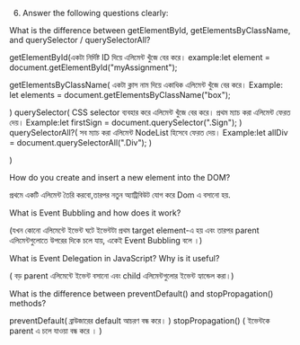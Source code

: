 
6. Answer the following questions clearly:
   
What is the difference between getElementById, getElementsByClassName, and querySelector / querySelectorAll?

   <!-- Ans:1 -->

getElementById(একটা নির্দিষ্ট ID দিয়ে এলিমেন্ট খুঁজে বের করে।
example:let element = document.getElementById("myAssignment");

getElementsByClassName(
  একটা ক্লাস নাম দিয়ে একাধিক এলিমেন্ট খুঁজে বের করে।
  Example:
  let elements = document.getElementsByClassName("box");

)
querySelector(
  CSS selector ব্যবহার করে এলিমেন্ট খুঁজে বের করে।
  প্রথম ম্যাচ করা এলিমেন্ট ফেরত দেয়।
  Example:let firstSign = document.querySelector(".Sign");
)
querySelectorAll?(
  সব ম্যাচ করা এলিমেন্ট NodeList হিসেবে ফেরত দেয়।
  Example:let allDiv = document.querySelectorAll(".Div");
)

)

How do you create and insert a new element into the DOM?

<!-- Ans:2 -->
প্রথমে একটি এলিমেন্ট তৈরি করবো,তারপর নতুন  অ্যাট্রিবিউট যোগ করে Dom এ বসানো হয়.

What is Event Bubbling and how does it work?
 <!-- Ans:3 -->
(যখন কোনো এলিমেন্টে ইভেন্ট ঘটে ইভেন্টটা প্রথম target element-এ হয় এবং তারপর parent এলিমেন্টগুলোতে উপরের দিকে চলে যায়,
একেই Event Bubbling বলে ।)


What is Event Delegation in JavaScript? Why is it useful?
 <!-- Ans:4 -->
 ( বড় parent এলিমেন্টে ইভেন্ট বসানো এবং child এলিমেন্টগুলোর ইভেন্ট হ্যান্ডেল করা।)

What is the difference between preventDefault() and stopPropagation() methods?
 <!-- Ans:5 -->
 preventDefault(
ব্রাউজারের default আচরণ বন্ধ করে।
 )
 stopPropagation() (
  ইভেন্টকে parent এ চলে যাওয়া বন্ধ করে ।
 )